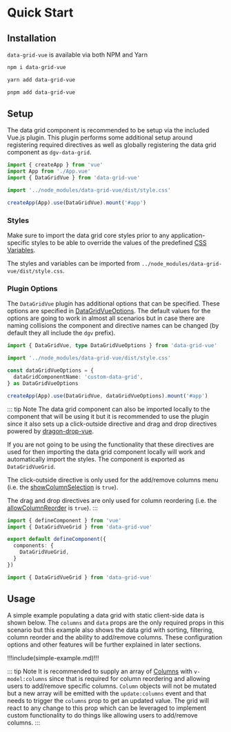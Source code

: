# Quick Start

## Installation

`data-grid-vue` is available via both <a :href="$dgv.npmUrl" target="_blank">NPM</a> and <a :href="$dgv.yarnUrl" target="_blank">Yarn</a>

<CodeGroup>
  <CodeGroupItem title="NPM" active>

```bash
npm i data-grid-vue
```

  </CodeGroupItem>
  <CodeGroupItem title="YARN">

```bash
yarn add data-grid-vue
```

  </CodeGroupItem>
  <CodeGroupItem title="PNPM">

```bash
pnpm add data-grid-vue
```

  </CodeGroupItem>
</CodeGroup>

## Setup

The data grid component is recommended to be setup via the included Vue.js plugin. This plugin performs some additional setup around registering required directives as well as globally registering the data grid component as `dgv-data-grid`. 

```ts
import { createApp } from 'vue'
import App from './App.vue'
import { DataGridVue } from 'data-grid-vue'

import '../node_modules/data-grid-vue/dist/style.css'

createApp(App).use(DataGridVue).mount('#app')
```

### Styles

Make sure to import the data grid core styles prior to any application-specific styles to be able to override the values of the predefined <a href="/theme" target="_blank">CSS Variables</a>.

The styles and variables can be imported from `../node_modules/data-grid-vue/dist/style.css`.

### Plugin Options

The `DataGridVue` plugin has additional options that can be specified. These options are specified in <a href="/generated/interfaces/DataGridVueOptions.html" target="_blank">DataGridVueOptions</a>. The default values for the options are going to work in almost all scenarios but in case there are naming collisions the component and directive names can be changed (by default they all include the `dgv` prefix).

```ts
import { DataGridVue, type DataGridVueOptions } from 'data-grid-vue'

import '../node_modules/data-grid-vue/dist/style.css'

const dataGridVueOptions = {
  dataGridComponentName: 'custom-data-grid',
} as DataGridVueOptions

createApp(App).use(DataGridVue, dataGridVueOptions).mount('#app')
```

::: tip Note
The data grid component can also be imported locally to the component that will be using it but it is recommended to use the plugin since it also sets up a click-outside directive and drag and drop directives powered by [dragon-drop-vue](https://www.npmjs.com/package/dragon-drop-vue).

If you are not going to be using the functionality that these directives are used for then importing the data grid component locally will work and automatically import the styles. The component is exported as `DataGridVueGrid`.

The click-outside directive is only used for the add/remove columns menu (i.e. the <a href="/generated/DataGridVueGrid/#showColumnSelection" target="_blank">showColumnSelection</a> is `true`).

The drag and drop directives are only used for column reordering (i.e. the <a href="/generated/DataGridVueGrid/#allowColumnReorder" target="_blank">allowColumnReorder</a> is `true`).
:::

<CodeGroup>
  <CodeGroupItem title="Options API" active>

```ts
import { defineComponent } from 'vue'
import { DataGridVueGrid } from 'data-grid-vue'

export default defineComponent({
  components: {
    DataGridVueGrid,
  }
})
```

  </CodeGroupItem>  
  <CodeGroupItem title="<script setup>">

```ts
import { DataGridVueGrid } from 'data-grid-vue'
```

  </CodeGroupItem>
</CodeGroup>

## Usage

A simple example populating a data grid with static client-side data is shown below. The `columns` and `data` props are the only required props in this scenario but this example also shows the data grid with sorting, filtering, column reorder and the ability to add/remove columns. These configuration options and other features will be further explained in later sections.

!!!include(simple-example.md)!!!

::: tip Note
It is recommended to supply an array of <a href="/generated/interfaces/Column.html" target="_blank">Columns</a> with `v-model:columns` since that is required for column reordering and allowing users to add/remove specific columns. `Column` objects will not be mutated but a new array will be emitted with the `update:columns` event and that needs to trigger the `columns` prop to get an updated value. The grid will react to any change to this prop which can be leveraged to implement custom functionality to do things like allowing users to add/remove columns.
:::